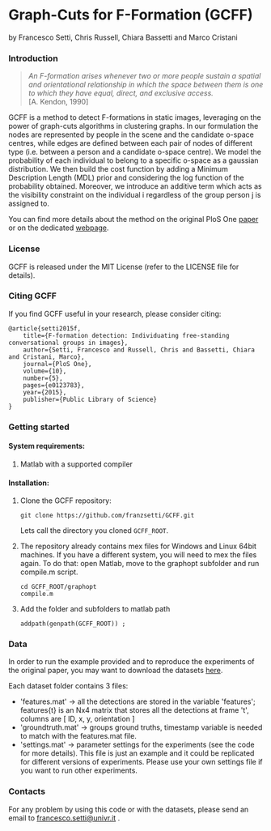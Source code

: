 # Graph-Cuts for F-Formation (GCFF)

by Francesco Setti, Chris Russell, Chiara Bassetti and Marco Cristani


### Introduction

> *An F-formation arises whenever two or more people sustain a spatial and orientational relationship in which the space between them is one to which they have equal, direct, and exclusive access.*  
> [A. Kendon, 1990]

GCFF is a method to detect F-formations in static images, leveraging on the power of graph-cuts algorithms in clustering graphs.
In our formulation the nodes are represented by people in the scene and the candidate o-space centres, while edges are defined between each pair of nodes of different type (i.e. between a person and a candidate o-space centre).
We model the probability of each individual to belong to a specific o-space as a gaussian distribution.
We then build the cost function by adding a Minimum Description Length (MDL) prior and considering the log function of the probability obtained.
Moreover, we introduce an additive term which acts as the visibility constraint on the individual i regardless of the group person j is assigned to.

You can find more details about the method on the original PloS One [paper](http://journals.plos.org/plosone/article?id=10.1371/journal.pone.0123783) or on the dedicated [webpage](http://vips.sci.univr.it/research/fformation/).


### License

GCFF is released under the MIT License (refer to the LICENSE file for details).


### Citing GCFF

If you find GCFF useful in your research, please consider citing:

    @article{setti2015f,
        title={F-formation detection: Individuating free-standing conversational groups in images},
        author={Setti, Francesco and Russell, Chris and Bassetti, Chiara and Cristani, Marco},
        journal={PloS One},
        volume={10},
        number={5},
        pages={e0123783},
        year={2015},
        publisher={Public Library of Science}
    }


### Getting started

#### System requirements:
1. Matlab with a supported compiler

#### Installation:
1. Clone the GCFF repository:

    ```
    git clone https://github.com/franzsetti/GCFF.git
    ```

    Lets call the directory you cloned `GCFF_ROOT`.

2. The repository already contains mex files for Windows and Linux 64bit machines. If you have a different system, you will need to mex the files again. To do that: open Matlab, move to the graphopt subfolder and run compile.m script.

    ```
    cd GCFF_ROOT/graphopt
    compile.m
    ```

3. Add the folder and subfolders to matlab path

    ```
    addpath(genpath(GCFF_ROOT)) ;
    ```

### Data

In order to run the example provided and to reproduce the experiments of the original paper, you may want to download the datasets [here](http://vips.sci.univr.it/research/fformation/download/data.zip).

Each dataset folder contains 3 files:
- 'features.mat' -> all the detections are stored in the variable 'features'; features{t} is an Nx4 matrix that stores all the detections at frame 't', columns are [ ID, x, y, orientation ]
- 'groundtruth.mat' -> groups ground truths, timestamp variable is needed to match with the features.mat file.
- 'settings.mat' -> parameter settings for the experiments (see the code for more details). This file is just an example and it could be replicated for different versions of experiments. Please use your own settings file if you want to run other experiments.


### Contacts

For any problem by using this code or with the datasets, please send an email to <francesco.setti@univr.it> .

